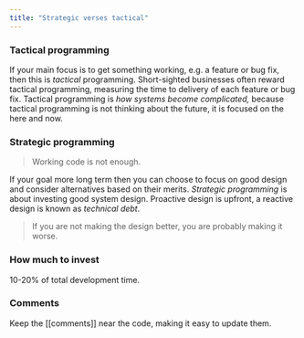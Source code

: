 ```yaml
---
title: "Strategic verses tactical"
---
```



### Tactical programming

If your main focus is to get something working, e.g. a feature or bug fix, then this is *tactical* programming.  Short-sighted businesses often reward tactical programming, measuring the time to delivery of each feature or bug fix.  Tactical programming is *how systems become complicated,* because tactical programming is not thinking about the future, it is focused on the here and now.

### Strategic programming

> Working code is not enough.

If your goal more long term then you can choose to focus on good design and consider alternatives based on their merits.  *Strategic programming* is about investing good system design. Proactive design is upfront, a reactive design is known as *technical debt*.

> If you are not making the design better, you are probably making it worse.

### How much to invest

10-20% of total development time.

### Comments

Keep the [[comments]] near the code, making it easy to update them.